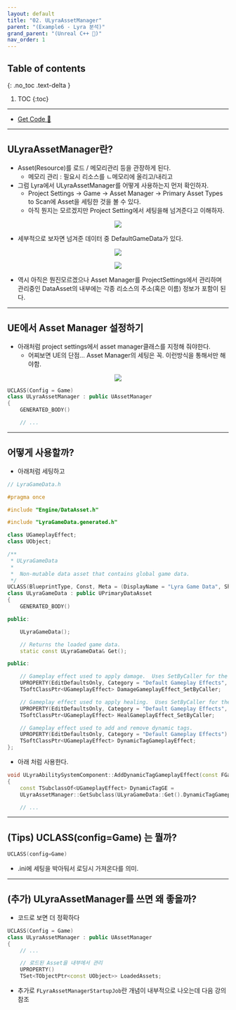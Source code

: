 ```yaml
---
layout: default
title: "02. ULyraAssetManager"
parent: "(Example6 - Lyra 분석)"
grand_parent: "(Unreal C++ 🚀)"
nav_order: 1
---
```


## Table of contents
{: .no_toc .text-delta }

1. TOC
{:toc}

---

* [Get Code 🌟](https://github.com/Arthur880708/LyraClone/tree/1)

---

## ULyraAssetManager란?

* Asset(Resource)를 로드 / 메모리관리 등을 관장하게 된다.
	* 메모리 관리 : 필요시 리소스를 ㄴ메모리에 올리고/내리고
* 그럼 Lyra에서 ULyraAssetManager를 어떻게 사용하는지 먼저 확인하자.
    * Project Settings -> Game -> Asset Manager -> Primary Asset Types to Scan에 Asset을 세팅한 것을 볼 수 있다.
    * 아직 뭔지는 모르겠지만 Project Setting에서 세팅을해 넘겨준다고 이해하자.

<p align="center">
  <img src="https://taehyungs-programming-blog.github.io/blog/assets/images/unreal/unreal_cpp_6/ucpp6-2-1.png"/>
</p>

* 세부적으로 보자면 넘겨준 데이터 중 DefaultGameData가 있다.

<p align="center">
  <img src="https://taehyungs-programming-blog.github.io/blog/assets/images/unreal/unreal_cpp_6/ucpp6-2-2.png"/>
</p>

<p align="center">
  <img src="https://taehyungs-programming-blog.github.io/blog/assets/images/unreal/unreal_cpp_6/ucpp6-2-3.png"/>
</p>

* 역시 아직은 뭔진모르겠으나 Asset Manager를 ProjectSettings에서 관리하며 관리중인 DataAsset의 내부에는 각종 리소스의 주소(혹은 이름) 정보가 포함이 된다.

---

## UE에서 Asset Manager 설정하기

* 아래처럼 project settings에서 asset manager클래스를 지정해 줘야한다.
	* 어찌보면 UE의 단점... Asset Manager의 세팅은 꼭. 이런방식을 통해서만 해야함.

<p align="center">
  <img src="https://taehyungs-programming-blog.github.io/blog/assets/images/unreal/unreal_cpp_6/ucpp6-2-4.png"/>
</p>

```cpp
UCLASS(Config = Game)
class ULyraAssetManager : public UAssetManager
{
	GENERATED_BODY()

    // ...
```

---

## 어떻게 사용할까?

* 아래처럼 세팅하고

```cpp
// LyraGameData.h

#pragma once

#include "Engine/DataAsset.h"

#include "LyraGameData.generated.h"

class UGameplayEffect;
class UObject;

/**
 * ULyraGameData
 *
 *	Non-mutable data asset that contains global game data.
 */
UCLASS(BlueprintType, Const, Meta = (DisplayName = "Lyra Game Data", ShortTooltip = "Data asset containing global game data."))
class ULyraGameData : public UPrimaryDataAsset
{
	GENERATED_BODY()

public:

	ULyraGameData();

	// Returns the loaded game data.
	static const ULyraGameData& Get();

public:

	// Gameplay effect used to apply damage.  Uses SetByCaller for the damage magnitude.
	UPROPERTY(EditDefaultsOnly, Category = "Default Gameplay Effects", meta = (DisplayName = "Damage Gameplay Effect (SetByCaller)"))
	TSoftClassPtr<UGameplayEffect> DamageGameplayEffect_SetByCaller;

	// Gameplay effect used to apply healing.  Uses SetByCaller for the healing magnitude.
	UPROPERTY(EditDefaultsOnly, Category = "Default Gameplay Effects", meta = (DisplayName = "Heal Gameplay Effect (SetByCaller)"))
	TSoftClassPtr<UGameplayEffect> HealGameplayEffect_SetByCaller;

	// Gameplay effect used to add and remove dynamic tags.
	UPROPERTY(EditDefaultsOnly, Category = "Default Gameplay Effects")
	TSoftClassPtr<UGameplayEffect> DynamicTagGameplayEffect;
};
```

* 아래 처럼 사용한다.

```cpp
void ULyraAbilitySystemComponent::AddDynamicTagGameplayEffect(const FGameplayTag& Tag)
{
	const TSubclassOf<UGameplayEffect> DynamicTagGE = 
    ULyraAssetManager::GetSubclass(ULyraGameData::Get().DynamicTagGameplayEffect);

    // ...
```

---

## (Tips) UCLASS(config=Game) 는 뭘까?

```cpp
UCLASS(config=Game)
```

* .ini에 세팅을 박아둬서 로딩시 가져온다를 의미.

---

## (추가) ULyraAssetManager를 쓰면 왜 좋을까?

* 코드로 보면 더 정확하다

```cpp
UCLASS(Config = Game)
class ULyraAssetManager : public UAssetManager
{
	// ...

	// 로드된 Asset을 내부에서 관리
	UPROPERTY()
	TSet<TObjectPtr<const UObject>> LoadedAssets;
```

* 추가로 `FLyraAssetManagerStartupJob`란 개념이 내부적으로 나오는데 다음 강의 참조